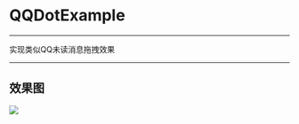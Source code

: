 # QQDotExample

---------

实现类似QQ未读消息拖拽效果

---------

## 效果图

![](https://github.com/wslaimin/QQDotExample/raw/master/screenshot/qqdot_gif.gif)




